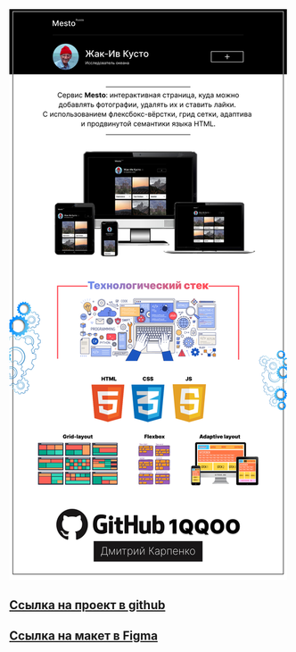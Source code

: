 <img src="./images/readmi.jpg" alt="Описание работы">

## [Ссылка на проект в github](https://1qqoo.github.io/mesto/)

## [Ссылка на макет в Figma](https://www.figma.com/file/2cn9N9jSkmxD84oJik7xL7/JavaScript.-Sprint-4?node-id=0%3A1)
